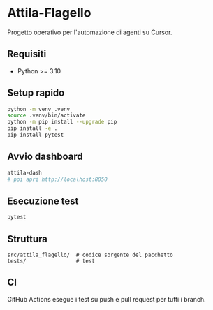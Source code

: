 # Attila-Flagello

Progetto operativo per l'automazione di agenti su Cursor.

## Requisiti
- Python >= 3.10

## Setup rapido
```bash
python -m venv .venv
source .venv/bin/activate
python -m pip install --upgrade pip
pip install -e .
pip install pytest
```

## Avvio dashboard
```bash
attila-dash
# poi apri http://localhost:8050
```

## Esecuzione test
```bash
pytest
```

## Struttura
```
src/attila_flagello/  # codice sorgente del pacchetto
tests/                # test
```

## CI
GitHub Actions esegue i test su push e pull request per tutti i branch.
